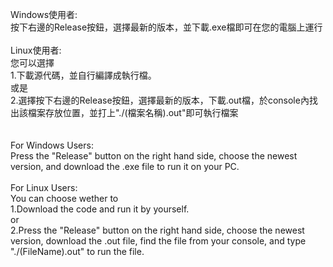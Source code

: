 Windows使用者:<br />
按下右邊的Release按鈕，選擇最新的版本，並下載.exe檔即可在您的電腦上運行<br />
<br />
Linux使用者:<br />
您可以選擇<br />
1.下載源代碼，並自行編譯成執行檔。<br />
或是<br />
2.選擇按下右邊的Release按鈕，選擇最新的版本，下載.out檔，於console內找出該檔案存放位置，並打上"./(檔案名稱).out"即可執行檔案<br />
<br /><br />
For Windows Users:<br />
Press the "Release" button on the right hand side, choose the newest version, and download the .exe file to run it on your PC.<br />
<br />
For Linux Users:<br />
You can choose wether to<br />
1.Download the code and run it by yourself.<br />
or<br />
2.Press the "Release" button on the right hand side, choose the newest version, download the .out file, find the file from your console, and type "./(FileName).out" to run the file.<br />
